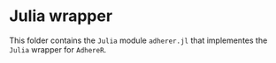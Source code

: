 # Julia wrapper

This folder contains the `Julia` module `adherer.jl` that implementes the `Julia` wrapper for `AdhereR`.
